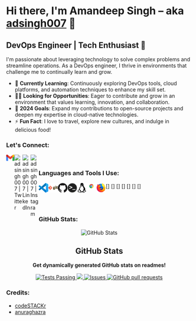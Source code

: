 # Hi there, I'm Amandeep Singh – aka [adsingh007][twitter] 👋

## DevOps Engineer | Tech Enthusiast 🚀

I'm passionate about leveraging technology to solve complex problems and streamline operations. As a DevOps engineer, I thrive in environments that challenge me to continually learn and grow.

- 🌱 **Currently Learning**: Continuously exploring DevOps tools, cloud platforms, and automation techniques to enhance my skill set.
- 🏇🏻 **Looking for Opportunities**: Eager to contribute and grow in an environment that values learning, innovation, and collaboration.
- 🥅 **2024 Goals**: Expand my contributions to open-source projects and deepen my expertise in cloud-native technologies.
- ⚡ **Fun Fact**: I love to travel, explore new cultures, and indulge in delicious food!

### Let's Connect:

[<img align="left" alt="adsingh007 | Gmail" width="22px" src="https://github.com/adsingh007/adsingh007/blob/main/256px-Gmail_icon_(2020).svg.png" />][Gmail]
[<img align="left" alt="adsingh007 | Twitter" width="22px" src="https://cdn.jsdelivr.net/npm/simple-icons@v3/icons/twitter.svg" />][twitter]
[<img align="left" alt="adsingh007 | LinkedIn" width="22px" src="https://cdn.jsdelivr.net/npm/simple-icons@v3/icons/linkedin.svg" />][linkedin]
[<img align="left" alt="adsingh007 | Instagram" width="22px" src="https://cdn.jsdelivr.net/npm/simple-icons@v3/icons/instagram.svg" />][instagram]
<br />

[twitter]: https://twitter.com/007Amanvirdi
[youtube]: https://www.youtube.com/channel/UCIwrSDnkFEhWtI6QNNZRcig
[instagram]: https://www.instagram.com/sngh_ad
[linkedin]: www.linkedin.com/in/adsing007
[Gmail]: https://mail.google.com/mail/u/0/?tab=rm&ogbl#inbox

### Languages and Tools I Use:

[<img align="left" alt="Visual Studio Code" width="26px" src="https://raw.githubusercontent.com/github/explore/80688e429a7d4ef2fca1e82350fe8e3517d3494d/topics/visual-studio-code/visual-studio-code.png" />]
[<img align="left" alt="Git" width="26px" src="https://raw.githubusercontent.com/github/explore/80688e429a7d4ef2fca1e82350fe8e3517d3494d/topics/git/git.png" />]
[<img align="left" alt="GitHub" width="26px" src="https://raw.githubusercontent.com/github/explore/78df643247d429f6cc873026c0622819ad797942/topics/github/github.png" />]
[<img align="left" alt="Terminal" width="26px" src="https://raw.githubusercontent.com/github/explore/80688e429a7d4ef2fca1e82350fe8e3517d3494d/topics/terminal/terminal.png" />]
[<img align="left" alt="Linux" width="26px" src="https://github.com/adsingh007/adsingh007/blob/main/linux-svgrepo-com.svg" />]
[<img align="left" alt="Chrome" width="26px" src="https://github.com/adsingh007/adsingh007/blob/main/Google_Chrome-Logo.wine.svg" />]
[<img align="left" alt="Firefox" width="26px" src="https://github.com/adsingh007/adsingh007/blob/main/256px-Firefox_Logo%2C_2017.svg.png" />]

<br />
<br />

### GitHub Stats:

<p align="center">
 <img width="100px" src="https://res.cloudinary.com/anuraghazra/image/upload/v1594908242/logo_ccswme.svg" align="center" alt="GitHub Stats" />
 <h2 align="center">GitHub Stats</h2>
</p>
<p align="center"><b>Get dynamically generated GitHub stats on readmes!</b></p>
<p align="center">
    <a href="https://github.com/adsingh007/adsingh007/actions">
      <img alt="Tests Passing" src="https://github.com/anuraghazra/github-readme-stats/workflows/Test/badge.svg" />
    </a>
    <a href="https://github.com/adsingh007/adsingh007-stats">
      <img src="https://codecov.io/gh/anuraghazra/github-readme-stats/branch/master/graph/badge.svg" />
    </a>
    <a href="https://github.com/adsingh007/adsingh007/issues">
      <img alt="Issues" src="https://img.shields.io/github/issues/adsingh007/github-readme-stats?color=0088ff" />
    </a>
    <a href="https://github.com/adsingh007/adsingh007/pulls">
      <img alt="GitHub pull requests" src="https://img.shields.io/github/issues-pr/adsingh007/github-readme-stats?color=0088ff" />
    </a>
</p>

### Credits:
- [codeSTACKr](https://github.com/codeSTACKr/codeSTACKr)
- [anuraghazra](https://github.com/anuraghazra/github-readme-stats)
